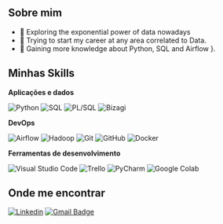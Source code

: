 
## Sobre mim
- 🤔 Exploring the exponential power of data nowadays
- 💼 Trying to start my career at any area correlated to Data.
- 🌱 Gaining more knowledge about Python, SQL and Airflow }.

## Minhas Skills

**Aplicações e dados**

![Python](https://img.shields.io/badge/-Python-333333?style=flat&logo=python)
![SQL](https://img.shields.io/badge/-SQL-333333?style=flat&logo=oracle&logoColor=red)
![PL/SQL](https://img.shields.io/badge/-PL%2FSQL-333333?style=flat&logo=oracle)
![Bizagi](https://img.shields.io/badge/-Bizagi-333333?style=flat)

**DevOps** 

![Airflow](https://img.shields.io/badge/-Airflow-333333?style=flat&logo=apache-airflow)
![Hadoop](https://img.shields.io/badge/-Hadoop-333333?style=flat&logo=apache-hadoop)
![Git](https://img.shields.io/badge/-Git-333333?style=flat&logo=git)
![GitHub](https://img.shields.io/badge/-GitHub-333333?style=flat&logo=github)
![Docker](https://img.shields.io/badge/-Docker-333333?style=flat&logo=docker)

**Ferramentas de desenvolvimento**

![Visual Studio Code](https://img.shields.io/badge/-Visual%20Studio%20Code-333333?style=flat&logo=visual-studio-code&logoColor=007ACC)
![Trello](https://img.shields.io/badge/-Trello-333333?style=flat&logo=trello&logoColor=007ACC)
![PyCharm](https://img.shields.io/badge/-PyCharm-333333?style=flat&logo=pycharm&logoColor=35b54b)
![Google Colab](https://img.shields.io/badge/-Google%20Colab-333333?style=flat&logo=google-colab&logoColor=F9AB00)


## Onde me encontrar

[![Linkedin](https://img.shields.io/badge/-LinkedIn-blue?style=flat-square&logo=Linkedin&logoColor=white&link=https://www.linkedin.com/in/victor-novaes-225bb52b6)](https://www.linkedin.com/in/victor-novaes-225bb52b6)
[![Gmail Badge](https://img.shields.io/badge/-vg.novaes@hotmail.com-006bed?style=flat-square&logo=Gmail&logoColor=white&link=mailto:vg.novaes@hotmail.com)](mailto:vg.novaes@hotmail.com)
